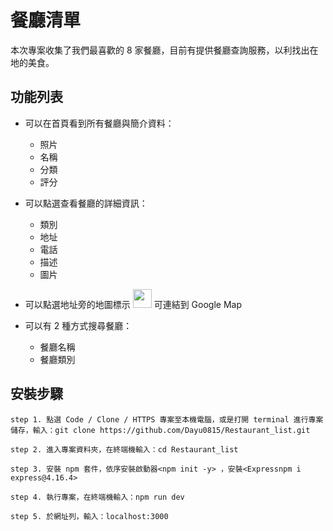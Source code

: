 # 餐廳清單

本次專案收集了我們最喜歡的 8 家餐廳，目前有提供餐廳查詢服務，以利找出在地的美食。

## 功能列表

* 可以在首頁看到所有餐廳與簡介資料：

  * 照片
  * 名稱
  * 分類
  * 評分

* 可以點選查看餐廳的詳細資訊：

  * 類別
  * 地址
  * 電話
  * 描述
  * 圖片

* 可以點選地址旁的地圖標示 <img src="https://upload.wikimedia.org/wikipedia/commons/9/91/Font_Awesome_5_solid_map-marked-alt.svg" width="30" height="30"> 可連結到 Google Map

* 可以有 2 種方式搜尋餐廳：
  * 餐廳名稱
  * 餐廳類別
 
## 安裝步驟
```
step 1. 點選 Code / Clone / HTTPS 專案至本機電腦，或是打開 terminal 進行專案儲存，輸入：git clone https://github.com/Dayu0815/Restaurant_list.git
```
```
step 2. 進入專案資料夾，在終端機輸入：cd Restaurant_list
```
```
step 3. 安裝 npm 套件，依序安裝啟動器<npm init -y> ，安裝<Expressnpm i express@4.16.4>
```
```
step 4. 執行專案，在終端機輸入：npm run dev
```
```
step 5. 於網址列，輸入：localhost:3000
```
